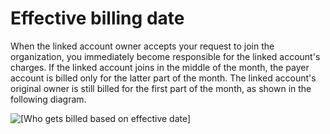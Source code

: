 # Effective billing date<a name="useconsolidatedbilling-effective"></a>

When the linked account owner accepts your request to join the organization, you immediately become responsible for the linked account's charges\. If the linked account joins in the middle of the month, the payer account is billed only for the latter part of the month\. The linked account's original owner is still billed for the first part of the month, as shown in the following diagram\.

![\[Who gets billed based on effective date\]](http://docs.aws.amazon.com/awsaccountbilling/latest/aboutv2/images/EffectiveDate.png)